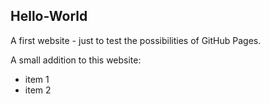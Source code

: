 ## Hello-World

A first website - just to test the possibilities of GitHub Pages.

A small addition to this website:

* item 1
* item 2


